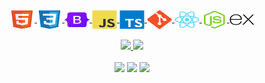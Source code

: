 
<div align="center">
  <a href="https://github.com/carloeira">
  <img align="center" target="_parent" height="30" width="40" src="https://raw.githubusercontent.com/devicons/devicon/master/icons/html5/html5-original.svg">
  <img align="center" target="_parent" height="30" width="40" src="https://raw.githubusercontent.com/devicons/devicon/master/icons/css3/css3-original.svg">
  <img align="center" target="_parent" height="30" width="40" src="https://raw.githubusercontent.com/devicons/devicon/master/icons/bootstrap/bootstrap-original.svg">
  <img align="center" target="_parent" height="30" width="40" src="https://raw.githubusercontent.com/devicons/devicon/master/icons/javascript/javascript-original.svg">
  <img align="center" target="_parent" height="30" width="40" src="https://raw.githubusercontent.com/devicons/devicon/master/icons/typescript/typescript-original.svg">
  <img align="center" target="_parent" height="30" width="40" src="https://raw.githubusercontent.com/devicons/devicon/master/icons/git/git-original.svg">
  <img align="center" target="_parent" height="30" width="40" src="https://raw.githubusercontent.com/devicons/devicon/master/icons/react/react-original.svg">
  <img align="center" target="_parent" height="30" width="40" src="https://raw.githubusercontent.com/devicons/devicon/master/icons/nodejs/nodejs-original.svg">
  <img align="center" target="_parent" height="30" width="40" src="https://raw.githubusercontent.com/devicons/devicon/master/icons/express/express-original.svg">
</div><br>
<div align="center">
  <a href="https://github.com/carloeira">
  <img height="160px" src="https://-readme-stats.vercel.app/api?username=carloeira&show_icons=true&theme=gruvbox"/>
  <img height="160px" src="https://-readme-stats.vercel.app/api/top-langs/?username=carloeira&layout=compact&langs_count=7&theme=gruvbox"/>
</div><br>
<div align="center"> 
  <a href="https://instagram.com/carloeiraa" target="_parent"><img src="https://img.shields.io/badge/-Instagram-%23E4405F?style=for-the-badge&logo=instagram&logoColor=white" target="_parent"></a>
 <a href="https://discord.gg/rESgdewf" target="_parent"><img src="https://img.shields.io/badge/Discord-7289DA?style=for-the-badge&logo=discord&logoColor=white" target="_parent"></a> 
  <a href="https://br.linkedin.com/in/imcarlosvieira" target="_parent"><img src="https://img.shields.io/badge/-LinkedIn-%230077B5?style=for-the-badge&logo=linkedin&logoColor=white" target="_parent"></a> 
    
</div>
